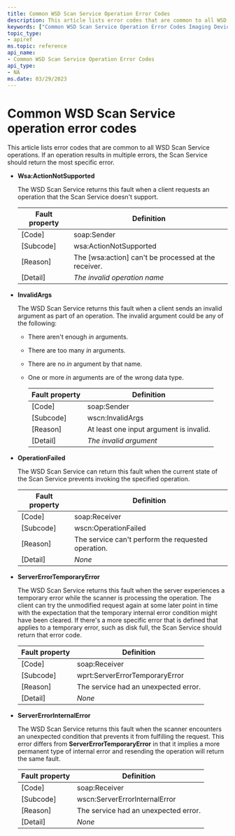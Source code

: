 ```yaml
---
title: Common WSD Scan Service Operation Error Codes
description: This article lists error codes that are common to all WSD Scan Service operations.
keywords: ["Common WSD Scan Service Operation Error Codes Imaging Devices"]
topic_type:
- apiref
ms.topic: reference
api_name:
- Common WSD Scan Service Operation Error Codes
api_type:
- NA
ms.date: 03/29/2023
---
```


# Common WSD Scan Service operation error codes

This article lists error codes that are common to all WSD Scan Service operations. If an operation results in multiple errors, the Scan Service should return the most specific error.

- **Wsa:ActionNotSupported**

    The WSD Scan Service returns this fault when a client requests an operation that the Scan Service doesn't support.

    | Fault property | Definition |
    |--|--|
    | \[Code\] | soap:Sender |
    | \[Subcode\] | wsa:ActionNotSupported |
    | \[Reason\] | The \[wsa:action\] can't be processed at the receiver. |
    | \[Detail\] | *The invalid operation name* |

- **InvalidArgs**

    The WSD Scan Service returns this fault when a client sends an invalid argument as part of an operation. The invalid argument could be any of the following:

  - There aren't enough *in* arguments.
  - There are too many *in* arguments.
  - There are no *in* argument by that name.
  - One or more *in* arguments are of the wrong data type.

    | Fault property | Definition |
    |--|--|
    | \[Code\] | soap:Sender |
    | \[Subcode\] | wscn:InvalidArgs |
    | \[Reason\] | At least one input argument is invalid. |
    | \[Detail\] | *The invalid argument* |

- **OperationFailed**

    The WSD Scan Service can return this fault when the current state of the Scan Service prevents invoking the specified operation.

    | Fault property | Definition |
    |--|--|
    | \[Code\] | soap:Receiver |
    | \[Subcode\] | wscn:OperationFailed |
    | \[Reason\] | The service can't perform the requested operation. |
    | \[Detail\] | *None* |

- **ServerErrorTemporaryError**

    The WSD Scan Service returns this fault when the server experiences a temporary error while the scanner is processing the operation. The client can try the unmodified request again at some later point in time with the expectation that the temporary internal error condition might have been cleared. If there's a more specific error that is defined that applies to a temporary error, such as disk full, the Scan Service should return that error code.

    | Fault property | Definition |
    |--|--|
    | \[Code\] | soap:Receiver |
    | \[Subcode\] | wprt:ServerErrorTemporaryError |
    | \[Reason\] | The service had an unexpected error. |
    | \[Detail\] | *None* |

- **ServerErrorInternalError**

    The WSD Scan Service returns this fault when the scanner encounters an unexpected condition that prevents it from fulfilling the request. This error differs from **ServerErrorTemporaryError** in that it implies a more permanent type of internal error and resending the operation will return the same fault.

    | Fault property | Definition |
    |--|--|
    | \[Code\] | soap:Receiver |
    | \[Subcode\] | wscn:ServerErrorInternalError |
    | \[Reason\] | The service had an unexpected error. |
    | \[Detail\] | *None* |
